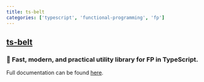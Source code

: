```yaml
---
title: ts-belt
categories: ['typescript', 'functional-programming', 'fp']
---
```

## [ts-belt](https://github.com/mobily/ts-belt)

### 🔧 Fast, modern, and practical utility library for FP in TypeScript.


Full documentation can be found [here](https://mobily.github.io/ts-belt/).
